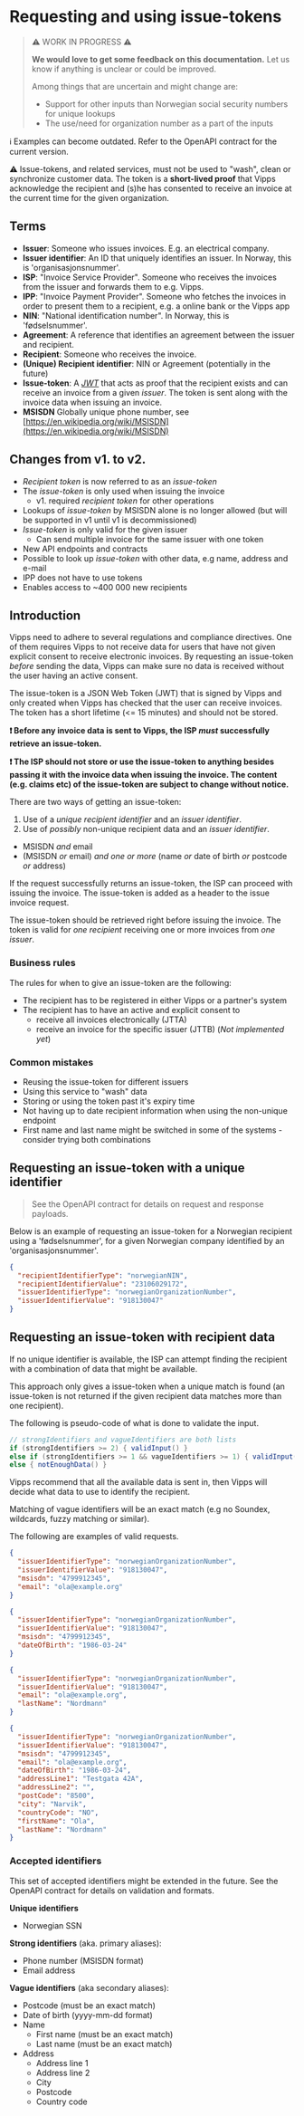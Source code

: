 # Requesting and using issue-tokens

> ⚠ WORK IN PROGRESS ⚠
> 
> **We would love to get some feedback on this documentation.** Let us know if anything is unclear or could be improved.
> 
> Among things that are uncertain and might change are:
> 
> - Support for other inputs than Norwegian social security numbers for unique lookups
> - The use/need for organization number as a part of the inputs

ℹ Examples can become outdated. Refer to the OpenAPI contract for the current version.

⚠ Issue-tokens, and related services, must not be used to "wash", clean or synchronize customer data. The token is a __short-lived proof__ that Vipps acknowledge the recipient and (s)he has consented to receive an invoice at the current time for the given organization.


## Terms

* **Issuer**: Someone who issues invoices. E.g. an electrical company.
* **Issuer identifier**: An ID that uniquely identifies an issuer. In Norway, this is 'organisasjonsnummer'.
* **ISP**: "Invoice Service Provider". Someone who receives the invoices from the issuer and forwards them to e.g. Vipps.
* **IPP**: "Invoice Payment Provider". Someone who fetches the invoices in order to present them to a recipient, e.g. a online bank or the Vipps app
* **NIN**: "National identification number". In Norway, this is 'fødselsnummer'.
* **Agreement**: A reference that identifies an agreement between the issuer and recipient. 
* **Recipient**: Someone who receives the invoice. 
* **(Unique) Recipient identifier**: NIN or Agreement (potentially in the future)
* **Issue-token**: A [_JWT_](https://en.wikipedia.org/wiki/JSON_Web_Token) that acts as proof that the recipient exists and can receive an invoice from a given _issuer_.
  The token is sent along with the invoice data when issuing an invoice. 
* **MSISDN** Globally unique phone number, see [https://en.wikipedia.org/wiki/MSISDN](https://en.wikipedia.org/wiki/MSISDN)


## Changes from v1. to v2.

* _Recipient token_ is now referred to as an _issue-token_
* The _issue-token_ is only used when issuing the invoice
    * v1. required _recipient token_ for other operations
* Lookups of _issue-token_ by MSISDN alone is no longer allowed (but will be supported in v1 until v1 is decommissioned)
* _Issue-token_ is only valid for the given issuer
    * Can send multiple invoice for the same issuer with one token
* New API endpoints and contracts
* Possible to look up _issue-token_ with other data, e.g name, address and e-mail
* IPP does not have to use tokens
* Enables access to ~400 000 new recipients

## Introduction

Vipps need to adhere to several regulations and compliance directives. One of them requires Vipps to not receive data for users that have not given explicit consent to receive electronic invoices. By requesting an issue-token _before_ sending the data, Vipps can make sure no data is received without the user having an active consent.

The issue-token is a JSON Web Token (JWT) that is signed by Vipps and only created when Vipps has checked that the user can receive invoices. The token has a short lifetime (<= 15 minutes) and should not be stored. 

**❗ Before any invoice data is sent to Vipps, the ISP _must_ successfully retrieve an issue-token.**

**❗ The ISP should not store or use the issue-token to anything besides passing it with the invoice data when issuing the invoice. The content (e.g. claims etc) of the issue-token are subject to change without notice.**

There are two ways of getting an issue-token:

1. Use of a _unique recipient identifier_ and an _issuer identifier_. 
2. Use of _possibly_ non-unique recipient data and an _issuer identifier_.
  * MSISDN _and_ email
  * (MSISDN _or_ email) _and one or more_ (name _or_ date of birth _or_ postcode _or_ address)
    
If the request successfully returns an issue-token, the ISP can proceed with issuing the invoice.
The issue-token is added as a header to the issue invoice request.

The issue-token should be retrieved right before issuing the invoice. The token is valid for _one recipient_ receiving one or more invoices from _one issuer_.

### Business rules

The rules for when to give an issue-token are the following:

* The recipient has to be registered in either Vipps or a partner's system
* The recipient has to have an active and explicit consent to 
    * receive all invoices electronically (JTTA)
    * receive an invoice for the specific issuer (JTTB) (*Not implemented yet*)

### Common mistakes

* Reusing the issue-token for different issuers
* Using this service to "wash" data
* Storing or using the token past it's expiry time
* Not having up to date recipient information when using the non-unique endpoint
* First name and last name might be switched in some of the systems - consider trying both combinations

## Requesting an issue-token with a unique identifier

> See the OpenAPI contract for details on request and response payloads.

Below is an example of requesting an issue-token for a Norwegian recipient using a 'fødselsnummer', for a given Norwegian company identified by an 'organisasjonsnummer'.
```json
{
  "recipientIdentifierType": "norwegianNIN",
  "recipientIdentifierValue": "23106029172",
  "issuerIdentifierType": "norwegianOrganizationNumber",
  "issuerIdentifierValue": "918130047"
}
```

## Requesting an issue-token with recipient data

If no unique identifier is available, the ISP can attempt finding the recipient with a combination of data that might be available. 

This approach only gives a issue-token when a unique match is found (an issue-token is not returned if the given recipient data matches more than one recipient).

The following is pseudo-code of what is done to validate the input.
```java    
// strongIdentifiers and vagueIdentifiers are both lists 
if (strongIdentifiers >= 2) { validInput() }
else if (strongIdentifiers >= 1 && vagueIdentifiers >= 1) { validInput() }
else { notEnoughData() }
```

Vipps recommend that all the available data is sent in, then Vipps will decide what data to use to identify the recipient.

Matching of vague identifiers will be an exact match (e.g no Soundex, wildcards, fuzzy matching or similar).

The following are examples of valid requests.
```json
{
  "issuerIdentifierType": "norwegianOrganizationNumber",
  "issuerIdentifierValue": "918130047",
  "msisdn": "4799912345",
  "email": "ola@example.org"
}
```

```json
{
  "issuerIdentifierType": "norwegianOrganizationNumber",
  "issuerIdentifierValue": "918130047",
  "msisdn": "4799912345",
  "dateOfBirth": "1986-03-24"
}
```

```json
{
  "issuerIdentifierType": "norwegianOrganizationNumber",
  "issuerIdentifierValue": "918130047",
  "email": "ola@example.org",
  "lastName": "Nordmann"
}
```

```json
{
  "issuerIdentifierType": "norwegianOrganizationNumber",
  "issuerIdentifierValue": "918130047",
  "msisdn": "4799912345",
  "email": "ola@example.org",
  "dateOfBirth": "1986-03-24",
  "addressLine1": "Testgata 42A",
  "addressLine2": "",
  "postCode": "8500",
  "city": "Narvik",
  "countryCode": "NO",
  "firstName": "Ola",
  "lastName": "Nordmann"
}
```

### Accepted identifiers

This set of accepted identifiers might be extended in the future.
See the OpenAPI contract for details on validation and formats.

**Unique identifiers**

* Norwegian SSN

**Strong identifiers** (aka. primary aliases):

* Phone number (MSISDN format)
* Email address

**Vague identifiers** (aka secondary aliases):

* Postcode (must be an exact match)
* Date of birth (yyyy-mm-dd format)
* Name
    * First name (must be an exact match)
    * Last name (must be an exact match)
* Address
    * Address line 1 
    * Address line 2
    * City
    * Postcode
    * Country code

